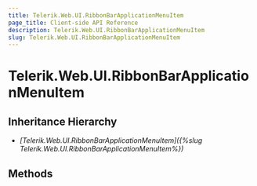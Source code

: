 ```yaml
---
title: Telerik.Web.UI.RibbonBarApplicationMenuItem
page_title: Client-side API Reference
description: Telerik.Web.UI.RibbonBarApplicationMenuItem
slug: Telerik.Web.UI.RibbonBarApplicationMenuItem
---
```


# Telerik.Web.UI.RibbonBarApplicationMenuItem

## Inheritance Hierarchy

* *[Telerik.Web.UI.RibbonBarApplicationMenuItem]({%slug Telerik.Web.UI.RibbonBarApplicationMenuItem%})*

## Methods